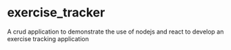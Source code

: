 # exercise_tracker
A crud application to demonstrate the use of nodejs and react to develop an exercise tracking application


